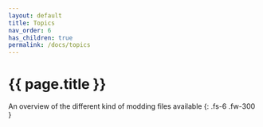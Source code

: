 ```yaml
---
layout: default
title: Topics
nav_order: 6
has_children: true
permalink: /docs/topics
---
```


# {{ page.title }}

An overview of the different kind of modding files available
{: .fs-6 .fw-300 }
